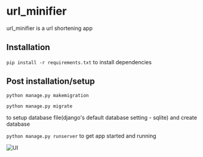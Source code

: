 # url_minifier
url_minifier is a url shortening app

## Installation
`pip install -r requirements.txt` to install dependencies

## Post installation/setup
`python manage.py makemigration`

`python manage.py migrate`


to setup database file(django's default database setting - sqlite) and create database

`python manage.py runserver` to get app started and running

![UI](https://drive.google.com/file/d/1-CrZdoGPYwhmSJCxipJ7Lhodrae5vt1Y/view)
